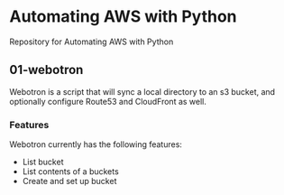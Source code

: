 # Automating AWS with Python
Repository for Automating AWS with Python

## 01-webotron

Webotron is a script that will sync a local directory to an s3 bucket, and optionally configure Route53 and CloudFront as well.

### Features

Webotron currently has the following features:

- List bucket
- List contents of a buckets
- Create and set up bucket
